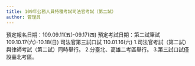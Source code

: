 ```yaml
---
title: 109年公務人員特種考試司法官考試（第二試）
author: 管理員
---
```


預定報名日期：109.09.11(五)-09.17(四)
預定考試日期：第二試筆試
109.10.17(六)-10.18(日)
司法官第三試口試
110.01.16(六) 1.司法官考試（第二試）與律師考試（第二試）同時舉行。 2.分臺北、高雄二考區舉行。 3.第三試口試僅設臺北考區。
